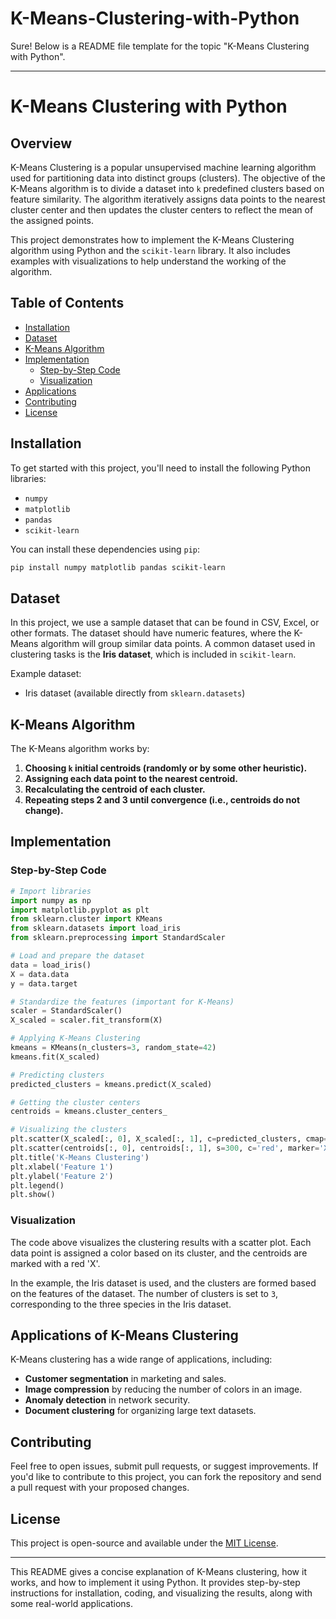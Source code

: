 # K-Means-Clustering-with-Python
Sure! Below is a README file template for the topic "K-Means Clustering with Python".

---

# K-Means Clustering with Python

## Overview

K-Means Clustering is a popular unsupervised machine learning algorithm used for partitioning data into distinct groups (clusters). The objective of the K-Means algorithm is to divide a dataset into `k` predefined clusters based on feature similarity. The algorithm iteratively assigns data points to the nearest cluster center and then updates the cluster centers to reflect the mean of the assigned points.

This project demonstrates how to implement the K-Means Clustering algorithm using Python and the `scikit-learn` library. It also includes examples with visualizations to help understand the working of the algorithm.

## Table of Contents

- [Installation](#installation)
- [Dataset](#dataset)
- [K-Means Algorithm](#k-means-algorithm)
- [Implementation](#implementation)
  - [Step-by-Step Code](#step-by-step-code)
  - [Visualization](#visualization)
- [Applications](#applications)
- [Contributing](#contributing)
- [License](#license)

## Installation

To get started with this project, you'll need to install the following Python libraries:

- `numpy`
- `matplotlib`
- `pandas`
- `scikit-learn`

You can install these dependencies using `pip`:

```bash
pip install numpy matplotlib pandas scikit-learn
```

## Dataset

In this project, we use a sample dataset that can be found in CSV, Excel, or other formats. The dataset should have numeric features, where the K-Means algorithm will group similar data points. A common dataset used in clustering tasks is the **Iris dataset**, which is included in `scikit-learn`.

Example dataset:
- Iris dataset (available directly from `sklearn.datasets`)

## K-Means Algorithm

The K-Means algorithm works by:

1. **Choosing `k` initial centroids (randomly or by some other heuristic).**
2. **Assigning each data point to the nearest centroid.**
3. **Recalculating the centroid of each cluster.**
4. **Repeating steps 2 and 3 until convergence (i.e., centroids do not change).**

## Implementation

### Step-by-Step Code

```python
# Import libraries
import numpy as np
import matplotlib.pyplot as plt
from sklearn.cluster import KMeans
from sklearn.datasets import load_iris
from sklearn.preprocessing import StandardScaler

# Load and prepare the dataset
data = load_iris()
X = data.data
y = data.target

# Standardize the features (important for K-Means)
scaler = StandardScaler()
X_scaled = scaler.fit_transform(X)

# Applying K-Means Clustering
kmeans = KMeans(n_clusters=3, random_state=42)
kmeans.fit(X_scaled)

# Predicting clusters
predicted_clusters = kmeans.predict(X_scaled)

# Getting the cluster centers
centroids = kmeans.cluster_centers_

# Visualizing the clusters
plt.scatter(X_scaled[:, 0], X_scaled[:, 1], c=predicted_clusters, cmap='viridis', marker='o')
plt.scatter(centroids[:, 0], centroids[:, 1], s=300, c='red', marker='X', label='Centroids')
plt.title('K-Means Clustering')
plt.xlabel('Feature 1')
plt.ylabel('Feature 2')
plt.legend()
plt.show()
```

### Visualization

The code above visualizes the clustering results with a scatter plot. Each data point is assigned a color based on its cluster, and the centroids are marked with a red 'X'.

In the example, the Iris dataset is used, and the clusters are formed based on the features of the dataset. The number of clusters is set to `3`, corresponding to the three species in the Iris dataset.

## Applications of K-Means Clustering

K-Means clustering has a wide range of applications, including:

- **Customer segmentation** in marketing and sales.
- **Image compression** by reducing the number of colors in an image.
- **Anomaly detection** in network security.
- **Document clustering** for organizing large text datasets.

## Contributing

Feel free to open issues, submit pull requests, or suggest improvements. If you'd like to contribute to this project, you can fork the repository and send a pull request with your proposed changes.

## License

This project is open-source and available under the [MIT License](LICENSE).

---

This README gives a concise explanation of K-Means clustering, how it works, and how to implement it using Python. It provides step-by-step instructions for installation, coding, and visualizing the results, along with some real-world applications.
